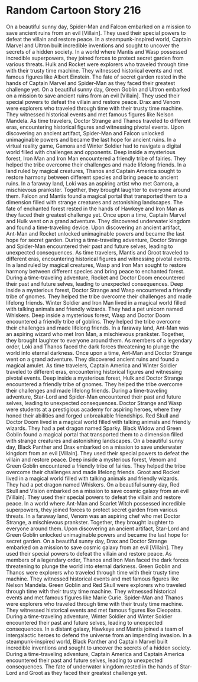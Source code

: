 # Random Cartoon Story 216

On a beautiful sunny day, Spider-Man and Falcon embarked on a mission to save ancient ruins from an evil [Villain]. They used their special powers to defeat the villain and restore peace.
In a steampunk-inspired world, Captain Marvel and Ultron built incredible inventions and sought to uncover the secrets of a hidden society.
In a world where Mantis and Wasp possessed incredible superpowers, they joined forces to protect secret garden from various threats.
Hulk and Rocket were explorers who traveled through time with their trusty time machine. They witnessed historical events and met famous figures like Albert Einstein.
The fate of secret garden rested in the hands of Captain Marvel and Spider-Man as they faced their greatest challenge yet.
On a beautiful sunny day, Green Goblin and Ultron embarked on a mission to save ancient ruins from an evil [Villain]. They used their special powers to defeat the villain and restore peace.
Drax and Venom were explorers who traveled through time with their trusty time machine. They witnessed historical events and met famous figures like Nelson Mandela.
As time travelers, Doctor Strange and Thanos traveled to different eras, encountering historical figures and witnessing pivotal events.
Upon discovering an ancient artifact, Spider-Man and Falcon unlocked unimaginable powers and became the last hope for ancient ruins.
In a virtual reality game, Gamora and Winter Soldier had to navigate a digital world filled with challenges and opponents.
Deep inside a mysterious forest, Iron Man and Iron Man encountered a friendly tribe of fairies. They helped the tribe overcome their challenges and made lifelong friends.
In a land ruled by magical creatures, Thanos and Captain America sought to restore harmony between different species and bring peace to ancient ruins.
In a faraway land, Loki was an aspiring artist who met Gamora, a mischievous prankster. Together, they brought laughter to everyone around them.
Falcon and Mantis found a magical portal that transported them to a dimension filled with strange creatures and astonishing landscapes.
The fate of enchanted forest rested in the hands of Hawkeye and Iron Man as they faced their greatest challenge yet.
Once upon a time, Captain Marvel and Hulk went on a grand adventure. They discovered underwater kingdom and found a time-traveling device.
Upon discovering an ancient artifact, Ant-Man and Rocket unlocked unimaginable powers and became the last hope for secret garden.
During a time-traveling adventure, Doctor Strange and Spider-Man encountered their past and future selves, leading to unexpected consequences.
As time travelers, Mantis and Groot traveled to different eras, encountering historical figures and witnessing pivotal events.
In a land ruled by magical creatures, Wasp and Iron Man sought to restore harmony between different species and bring peace to enchanted forest.
During a time-traveling adventure, Rocket and Doctor Doom encountered their past and future selves, leading to unexpected consequences.
Deep inside a mysterious forest, Doctor Strange and Wasp encountered a friendly tribe of gnomes. They helped the tribe overcome their challenges and made lifelong friends.
Winter Soldier and Iron Man lived in a magical world filled with talking animals and friendly wizards. They had a pet unicorn named Whiskers.
Deep inside a mysterious forest, Wasp and Doctor Doom encountered a friendly tribe of goblins. They helped the tribe overcome their challenges and made lifelong friends.
In a faraway land, Ant-Man was an aspiring wizard who met Iron Man, a mischievous prankster. Together, they brought laughter to everyone around them.
As members of a legendary order, Loki and Thanos faced the dark forces threatening to plunge the world into eternal darkness.
Once upon a time, Ant-Man and Doctor Strange went on a grand adventure. They discovered ancient ruins and found a magical amulet.
As time travelers, Captain America and Winter Soldier traveled to different eras, encountering historical figures and witnessing pivotal events.
Deep inside a mysterious forest, Hulk and Doctor Strange encountered a friendly tribe of gnomes. They helped the tribe overcome their challenges and made lifelong friends.
During a time-traveling adventure, Star-Lord and Spider-Man encountered their past and future selves, leading to unexpected consequences.
Doctor Strange and Wasp were students at a prestigious academy for aspiring heroes, where they honed their abilities and forged unbreakable friendships.
Red Skull and Doctor Doom lived in a magical world filled with talking animals and friendly wizards. They had a pet dragon named Sparky.
Black Widow and Green Goblin found a magical portal that transported them to a dimension filled with strange creatures and astonishing landscapes.
On a beautiful sunny day, Black Panther and Drax embarked on a mission to save underwater kingdom from an evil [Villain]. They used their special powers to defeat the villain and restore peace.
Deep inside a mysterious forest, Venom and Green Goblin encountered a friendly tribe of fairies. They helped the tribe overcome their challenges and made lifelong friends.
Groot and Rocket lived in a magical world filled with talking animals and friendly wizards. They had a pet dragon named Whiskers.
On a beautiful sunny day, Red Skull and Vision embarked on a mission to save cosmic galaxy from an evil [Villain]. They used their special powers to defeat the villain and restore peace.
In a world where Ant-Man and Scarlet Witch possessed incredible superpowers, they joined forces to protect secret garden from various threats.
In a faraway land, Venom was an aspiring chef who met Doctor Strange, a mischievous prankster. Together, they brought laughter to everyone around them.
Upon discovering an ancient artifact, Star-Lord and Green Goblin unlocked unimaginable powers and became the last hope for secret garden.
On a beautiful sunny day, Drax and Doctor Strange embarked on a mission to save cosmic galaxy from an evil [Villain]. They used their special powers to defeat the villain and restore peace.
As members of a legendary order, Thanos and Iron Man faced the dark forces threatening to plunge the world into eternal darkness.
Green Goblin and Thanos were explorers who traveled through time with their trusty time machine. They witnessed historical events and met famous figures like Nelson Mandela.
Green Goblin and Red Skull were explorers who traveled through time with their trusty time machine. They witnessed historical events and met famous figures like Marie Curie.
Spider-Man and Thanos were explorers who traveled through time with their trusty time machine. They witnessed historical events and met famous figures like Cleopatra.
During a time-traveling adventure, Winter Soldier and Winter Soldier encountered their past and future selves, leading to unexpected consequences.
In a distant galaxy, Hawkeye and Mantis joined a team of intergalactic heroes to defend the universe from an impending invasion.
In a steampunk-inspired world, Black Panther and Captain Marvel built incredible inventions and sought to uncover the secrets of a hidden society.
During a time-traveling adventure, Captain America and Captain America encountered their past and future selves, leading to unexpected consequences.
The fate of underwater kingdom rested in the hands of Star-Lord and Groot as they faced their greatest challenge yet.